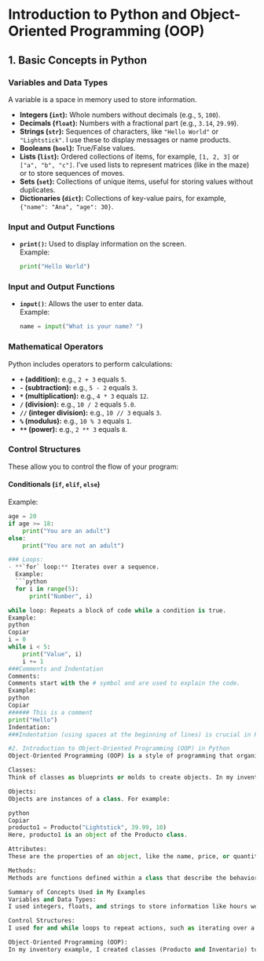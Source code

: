 # Introduction to Python and Object-Oriented Programming (OOP)

## 1. Basic Concepts in Python

### Variables and Data Types
A variable is a space in memory used to store information.
- **Integers (`int`):** Whole numbers without decimals (e.g., `5`, `100`).
- **Decimals (`float`):** Numbers with a fractional part (e.g., `3.14`, `29.99`).
- **Strings (`str`):** Sequences of characters, like `"Hello World"` or `"Lightstick"`. I use these to display messages or name products.
- **Booleans (`bool`):** True/False values.
- **Lists (`list`):** Ordered collections of items, for example, `[1, 2, 3]` or `["a", "b", "c"]`. I’ve used lists to represent matrices (like in the maze) or to store sequences of moves.
- **Sets (`set`):** Collections of unique items, useful for storing values without duplicates.
- **Dictionaries (`dict`):** Collections of key-value pairs, for example, `{"name": "Ana", "age": 30}`.

### Input and Output Functions
- **`print()`:** Used to display information on the screen.  
  Example:
  ```python
  print("Hello World")
### Input and Output Functions
- **`input()`**: Allows the user to enter data.  
  Example:
  ```python
  name = input("What is your name? ")

### Mathematical Operators
Python includes operators to perform calculations:

- **`+` (addition):** e.g., `2 + 3` equals `5`.
- **`-` (subtraction):** e.g., `5 - 2` equals `3`.
- **`*` (multiplication):** e.g., `4 * 3` equals `12`.
- **`/` (division):** e.g., `10 / 2` equals `5.0`.
- **`//` (integer division):** e.g., `10 // 3` equals `3`.
- **`%` (modulus):** e.g., `10 % 3` equals `1`.
- **`**` (power):** e.g., `2 ** 3` equals `8`.

### Control Structures
These allow you to control the flow of your program:

#### Conditionals (`if`, `elif`, `else`)
Example:
```python
age = 20
if age >= 18:
    print("You are an adult")
else:
    print("You are not an adult")

### Loops:
- **`for` loop:** Iterates over a sequence.  
  Example:
  ```python
  for i in range(5):
      print("Number", i)

while loop: Repeats a block of code while a condition is true.
Example:
python
Copiar
i = 0
while i < 5:
    print("Value", i)
    i += 1
###Comments and Indentation
Comments:
Comments start with the # symbol and are used to explain the code.
Example:
python
Copiar
###### This is a comment
print("Hello")
Indentation:
###Indentation (using spaces at the beginning of lines) is crucial in Python for defining blocks of code, such as those for functions, conditionals, and loops.

#2. Introduction to Object-Oriented Programming (OOP) in Python
Object-Oriented Programming (OOP) is a style of programming that organizes code into “objects.” Each object contains data (attributes) and actions (methods) it can perform. In my inventory example, I used OOP to organize the code so that each product and the inventory have their own properties and functions.

Classes:
Think of classes as blueprints or molds to create objects. In my inventory example, I defined a Producto class to create products with a name, price, and quantity in stock, and an Inventario class to manage a list of products.

Objects:
Objects are instances of a class. For example:

python
Copiar
producto1 = Producto("Lightstick", 39.99, 10)
Here, producto1 is an object of the Producto class.

Attributes:
These are the properties of an object, like the name, price, or quantity in stock in the inventory example.

Methods:
Methods are functions defined within a class that describe the behavior of an object. For example, in the inventory example, the vender() method updates the stock, the mostrar_informacion() method shows product details, and the valor_producto() method calculates the total value of that product in stock.

Summary of Concepts Used in My Examples
Variables and Data Types:
I used integers, floats, and strings to store information like hours worked, prices, or product names.

Control Structures:
I used for and while loops to repeat actions, such as iterating over a matrix or prompting the user to guess a number until they got it right.

Object-Oriented Programming (OOP):
In my inventory example, I created classes (Producto and Inventario) to organize the code so that each object has its own data and functions. This makes the code more organized and easier to manage.
